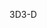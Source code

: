 <span data-ttu-id="f4820-101">3D</span><span class="sxs-lookup"><span data-stu-id="f4820-101">3-D</span></span>